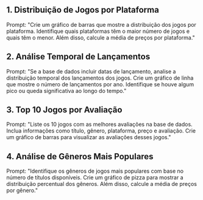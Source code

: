 ## 1. Distribuição de Jogos por Plataforma
Prompt: "Crie um gráfico de barras que mostre a distribuição dos jogos por plataforma. Identifique quais plataformas têm o maior número de jogos e quais têm o menor. Além disso, calcule a média de preços por plataforma."

## 2. Análise Temporal de Lançamentos
Prompt: "Se a base de dados incluir datas de lançamento, analise a distribuição temporal dos lançamentos dos jogos. Crie um gráfico de linha que mostre o número de lançamentos por ano. Identifique se houve algum pico ou queda significativa ao longo do tempo."

## 3. Top 10 Jogos por Avaliação
Prompt: "Liste os 10 jogos com as melhores avaliações na base de dados. Inclua informações como título, gênero, plataforma, preço e avaliação. Crie um gráfico de barras para visualizar as avaliações desses jogos."

## 4. Análise de Gêneros Mais Populares
Prompt: "Identifique os gêneros de jogos mais populares com base no número de títulos disponíveis. Crie um gráfico de pizza para mostrar a distribuição percentual dos gêneros. Além disso, calcule a média de preços por gênero."
